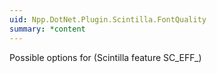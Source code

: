 ```yaml
---
uid: Npp.DotNet.Plugin.Scintilla.FontQuality
summary: *content
---
```


Possible options for <xref href="Npp.DotNet.Plugin.IScintillaGateway.SetFontQuality(Npp.DotNet.Plugin.Scintilla.FontQuality)" data-throw-if-not-resolved="false"></xref> (Scintilla feature SC_EFF_)
